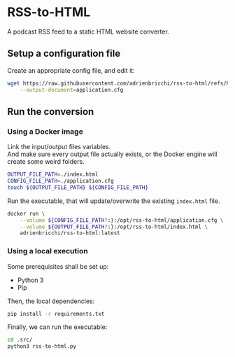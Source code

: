 # RSS-to-HTML

A podcast RSS feed to a static HTML website converter.


## Setup a configuration file

Create an appropriate config file, and edit it:

```bash
wget https://raw.githubusercontent.com/adrienbricchi/rss-to-html/refs/heads/master/src/application.cfg.dist \
    --output-document=application.cfg
```

## Run the conversion

### Using a Docker image

Link the input/output files variables.  
And make sure every output file actually exists, or the Docker engine will create some weird folders.

```bash
OUTPUT_FILE_PATH=./index.html
CONFIG_FILE_PATH=./application.cfg
touch ${OUTPUT_FILE_PATH} ${CONFIG_FILE_PATH}
```

Run the executable, that will update/overwrite the existing `index.html` file.

```bash
docker run \
    --volume ${CONFIG_FILE_PATH?:}:/opt/rss-to-html/application.cfg \
    --volume ${OUTPUT_FILE_PATH?:}:/opt/rss-to-html/index.html \
    adrienbricchi/rss-to-html:latest
```

### Using a local execution

Some prerequisites shall be set up:

- Python 3
- Pip

Then, the local dependencies:

```bash
pip install -r requirements.txt
```

Finally, we can run the executable:

```bash
cd .src/
python3 rss-to-html.py
```
